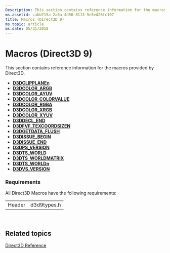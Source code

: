 ```yaml
---
Description: This section contains reference information for the macros provided by Direct3D.
ms.assetid: cabb715a-2a6a-4d56-8113-5e5ed26fc107
title: Macros (Direct3D 9)
ms.topic: article
ms.date: 05/31/2018
---
```


# Macros (Direct3D 9)

This section contains reference information for the macros provided by Direct3D.

-   [**D3DCLIPPLANEn**](d3dclipplanen.md)
-   [**D3DCOLOR\_ARGB**](d3dcolor-argb.md)
-   [**D3DCOLOR\_AYUV**](d3dcolor-ayuv.md)
-   [**D3DCOLOR\_COLORVALUE**](d3dcolor-colorvalue.md)
-   [**D3DCOLOR\_RGBA**](d3dcolor-rgba.md)
-   [**D3DCOLOR\_XRGB**](d3dcolor-xrgb.md)
-   [**D3DCOLOR\_XYUV**](d3dcolor-xyuv.md)
-   [**D3DDECL\_END**](d3ddecl-end.md)
-   [**D3DFVF\_TEXCOORDSIZEN**](d3dfvf-texcoordsizen.md)
-   [**D3DGETDATA\_FLUSH**](d3dgetdata-flush.md)
-   [**D3DISSUE\_BEGIN**](d3dissue-begin.md)
-   [**D3DISSUE\_END**](d3dissue-end.md)
-   [**D3DPS\_VERSION**](d3dps-version.md)
-   [**D3DTS\_WORLD**](d3dts-world.md)
-   [**D3DTS\_WORLDMATRIX**](d3dts-worldmatrix.md)
-   [**D3DTS\_WORLDn**](d3dts-worldn.md)
-   [**D3DVS\_VERSION**](d3dvs-version.md)

### Requirements

All Direct3D Macros have the following requirements:



|        |             |
|--------|-------------|
| Header | d3d9types.h |



 

## Related topics

<dl> <dt>

[Direct3D Reference](dx9-graphics-reference-d3d.md)
</dt> </dl>

 

 



